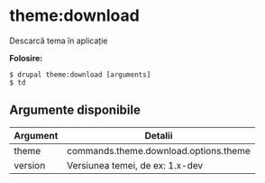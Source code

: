 # theme:download
Descarcă tema în aplicație

**Folosire:**
```
$ drupal theme:download [arguments] 
$ td  
```

## Argumente disponibile
Argument | Detalii
---------|-------------
theme | commands.theme.download.options.theme
version | Versiunea temei, de ex: 1.x-dev
